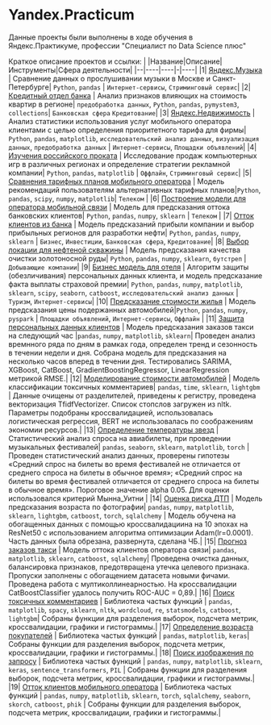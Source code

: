# Yandex.Practicum
Данные проекты были выполнены в ходе обучения в Яндекс.Практикуме, профессии "Специалист по Data Science плюс"

Краткое описание проектов и ссылки:
| |Название|Описание|Инструменты|Сфера деятельности|
|--|----|----|-|----|
|1| [Яндекс.Музыка](https://github.com/Dmitriysind/Yandex.Practicum/blob/main/project_01.ipynb) | Сравнение данных о прослушивании музыки в Москве и Санкт-Петербурге| `Python`, `pandas` | `Интернет-сервисы`, `Стриминговый сервис`|
|2| [Кредитный отдел банка](https://github.com/Dmitriysind/Yandex.Practicum/blob/main/project_02.ipynb) | Анализ признаков влияющих на стоимость квартир в регионе| `предобработка данных`, `Python`, `pandas`, `pymystem3`, `collections`| `Банковская сфера` `Кредитование`|
|3| [Яндекс.Недвижимость](https://github.com/Dmitriysind/Yandex.Practicum/blob/main/project_03.ipynb) | Анализ статистики использования услуг мобильного оператора клиентами с целью определения приоритетного тарифа для фирмы| `Python`, `pandas`, `matplotlib`, `исследовательский анализ данных`, `визуализация данных`, `предобработка данных`  | `Интернет-сервисы`, `Площадки объявлений`|
|4| [Изучения российского проката](https://github.com/Dmitriysind/Yandex.Practicum/blob/main/project_04.ipynb) | Исследование продаж компьютерных игр в различных регионах и определение стратегии рекламной компании| `Python`, `pandas`, `matplotlib` | `Оффлайн`, `Стриминговый сервис`|
|5| [Сравнения тарифных планов мобильного оператора](https://github.com/Dmitriysind/Yandex.Practicum/blob/main/project_05.ipynb) | Модель рекомендаций пользователям альтернативных тарифных планов|`Python`, `pandas`, `scipy`, `numpy`, `matplotlib`| `Телеком` |
|6| [Построение модели для оператора мобильной связи](https://github.com/Dmitriysind/Yandex.Practicum/blob/main/project_06.ipynb) | Модель для предсказания оттока банковских клиентов| `Python`, `pandas`, `numpy`, `sklearn` | `Телеком` |
|7| [Отток клиентов из банка](https://github.com/Dmitriysind/Yandex.Practicum/blob/main/project_07.ipynb) | Модель предсказаний прибыли компании и выбор прибыльных регионов для разработки нефти| `Python`, `pandas`, `numpy`, `sklearn` | `Бизнес`, `Инвестиции`, `Банковская сфера`, `Кредитование`|
|8| [Выбор локации для нефтеной скважины](https://github.com/Dmitriysind/Yandex.Practicum/blob/main/project_08.ipynb) | Модель предсказания качества очистки золотоносной руды| `Python`, `pandas`, `numpy`, `sklearn`, `бутстреп` | `Добывающие компании`|
|9| [Бизнес модель для отеля](https://github.com/Dmitriysind/Yandex.Practicum/blob/main/project_09.ipynb) | Алгоритм защиты (обезличивания) персональных данных клиента, и модель предсказание факта выплаты страховой премии| `Python`, `pandas`, `numpy`, `matplotlib`, `sklearn`, `scipy`, `seaborn`, `catboost`, `исследовательский анализ данных` | `Туризм`, `Интернет-сервисы`|
|10| [Предсказание стоимости жилья](https://github.com/Dmitriysind/Yandex.Practicum/blob/main/project_10.ipynb) | Модель предсказания цены подержанных автомобилей|`Python`, `pandas`, `numpy`, `pyspark` |  `Площадки объявлений`, `Интернет-сервисы`, `Оффлайн` |
|11| [Защита персональных данных клиентов](https://github.com/Dmitriysind/Yandex.Practicum/blob/main/project_11.ipynb) | Модель предсказания заказов такси на следующий час |`pandas`, `numpy`, `matplotlib`, `sklearn`| Проведен анализ времнного ряда по дням в рамках года, определен тренд и сезонность в течении недели и дня. Собрана модель для предсказания на несколько часов вперед в течении дня. Тестировались  SARIMA, XGBoost, CatBoost, GradientBoostingRegressor, LinearRegression метрикой RMSE.|
|12| [Моделирование стоимости автомобилей](https://github.com/Dmitriysind/Yandex.Practicum/blob/main/project_12.ipynb) | Модель классификации токсичных комментариев| `pandas`, `time`, `sklearn`, `lightgbm` | Данные очищены от разделителей, приведены к регистру, проведена векторизация TfidfVectorizer. Список стопслов загружен из nltk. Параметры подобраны кроссвалидацией, использовалась логистическая регрессия, BERT не использовалась по соображениям экономии ресурсов.|
|13| [Определение температуры звезд](https://github.com/Dmitriysind/Yandex.Practicum/blob/main/project_13.ipynb) | Статистический анализ спроса на авиабилеты, при проведении музыкальных фестивалей| `pandas`, `seaborn`, `sklearn`, `matplotlib`, `torch` |Проведен статистический анализ данных, проверены гипотезы «Средний спрос на билеты во время фестивалей не отличается от среднего спроса на билеты в обычное время»; «Средний спрос на билеты во время фестивалей отличается от среднего спроса на билеты в обычное время». Пороговое значение alpha 0.05. Для оценки использовался критерий Мынна_Уитни |
|14| [Оценка риска ДТП](https://github.com/Dmitriysind/Yandex.Practicum/blob/main/project_14.ipynb) | Модель предсказания возраста по фотографии| `pandas`, `numpy`, `matplotlib`, `sklearn`, `lightgbm`, `catboost`, `torch`, `sqlalchemy`  | Модель обучена на обогащенных данных с помощью кроссвалидациина на 10 эпохах на ResNet50 с использованием алгоритма оптимизации Adam(lr=0.0001). Часть данных была обрезана, развернута, сделана ЧБ.|
|15| [Прогноз заказов такси](https://github.com/Dmitriysind/Yandex.Practicum/blob/main/project_15.ipynb) | Модель оттока клиентов оператора связи| `pandas`, `matplotlib`, `sklearn`, `catboost`, `sqlalchemy`| Проведена очистка данных, балансировка признаков, предотвращена утечка целевого признака. Пропуски заполнены с обогащением датасета новыми фичами. Проведена работа с мултиколлинеарностью. На кроссвалидации CatBoostClassifier удалось получить  ROC-AUC = 0,89.|
|16| [Поиск токсичных комментариев](https://github.com/Dmitriysind/Yandex.Practicum/blob/main/project_16.ipynb) | Библиотека частых функций | `pandas`, `matplotlib`, `spacy`, `sklearn`, `nltk`, `wordcloud`, `re`, `statsmodels`, `catboost`, `lightgbm`| Собраны функции для разделения выборок, подсчета метрик, кроссвалидации, графики и гистограммы.|
|17| [Определение возраста покупателей](https://github.com/Dmitriysind/Yandex.Practicum/blob/main/project_17.ipynb) | Библиотека частых функций | `pandas`, `matplotlib`, `keras`| Собраны функции для разделения выборок, подсчета метрик, кроссвалидации, графики и гистограммы.|
|18| [Поиск изображения по запросу](https://github.com/Dmitriysind/Yandex.Practicum/blob/main/project_18.ipynb) | Библиотека частых функций | `pandas`, `numpy`, `matplotlib`, `sklearn`, `keras`, `sentence_transformers`, `PIL` | Собраны функции для разделения выборок, подсчета метрик, кроссвалидации, графики и гистограммы.|
|19| [Отток клиентов мобильного оператора](https://github.com/Dmitriysind/Yandex.Practicum/blob/main/project_19.ipynb) | Библиотека частых функций | `pandas`, `numpy`, `matplotlib`, `sklearn`, `torch`, `sqlalchemy`, `seaborn`, `skorch`, `catboost`, `phik` | Собраны функции для разделения выборок, подсчета метрик, кроссвалидации, графики и гистограммы.|